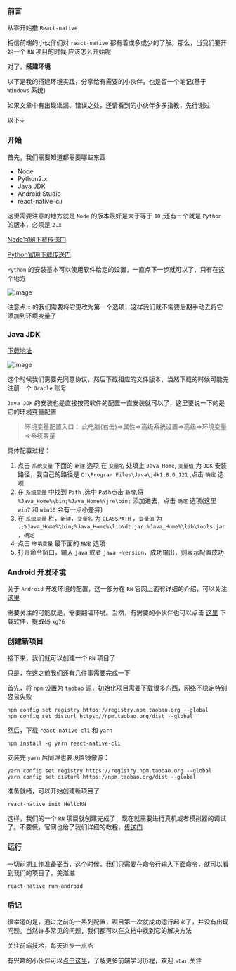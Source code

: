 ### 前言

从零开始撸 `React-native`

相信前端的小伙伴们对 `react-native` 都有着或多或少的了解。那么，当我们要开始一个 `RN` 项目的时候,应该怎么开始呢

对了，**搭建环境**

以下是我的搭建环境实践，分享给有需要的小伙伴，也是留一个笔记(基于 `Windows` 系统)

如果文章中有出现纰漏、错误之处，还请看到的小伙伴多多指教，先行谢过

以下↓

### 开始

首先，我们需要知道都需要哪些东西

- Node
- Python2.x
- Java JDK
- Android Studio
- react-native-cli

这里需要注意的地方就是 `Node` 的版本最好是大于等于 `10` ;还有一个就是 `Python` 的版本，必须是 `2.x`

[Node官网下载传送门](https://nodejs.org/en/) 

[Python官网下载传送门](https://www.python.org/downloads/windows/)

`Python` 的安装基本可以使用软件给定的设置，一直点下一步就可以了，只有在这个地方

![image](https://raw.githubusercontent.com/ltadpoles/web-document/master/React/images/Python.png)

注意点 `x` 的我们需要将它更改为第一个选项，这样我们就不需要后期手动去将它添加到环境变量了


### Java JDK 

[下载地址](https://www.oracle.com/technetwork/java/javase/downloads/jdk8-downloads-2133151.html)

![image](https://raw.githubusercontent.com/ltadpoles/web-document/master/React/images/Java-JDK.png)

这个时候我们需要先同意协议，然后下载相应的文件版本，当然下载的时候可能先注册一个 `Oracle` 账号

`Java JDK` 的安装也是直接按照软件的配置一直安装就可以了，这里要说一下的是它的环境变量配置

> 环境变量配置入口： 此电脑(右击)=>属性=>高级系统设置=>高级=>环境变量=>系统变量

具体配置过程：

1. 点击 `系统变量` 下面的 `新建` 选项,在 `变量名` 处填上 `Java_Home`, `变量值` 为 `JDK` 安装路径，我自己的路径是 `C:\Program Files\Java\jdk1.8.0_121` ,点击 `确定` 选项
2. 在 `系统变量` 中找到 `Path` ,选中 `Path`点击 `新增`,将 `%Java_Home%\bin;%Java_Home%\jre\bin;` 添加进去，点击 `确定` 选项(这里 `win7` 和 `win10` 会有一点小差异)
3. 在 `系统变量` 栏，`新建`，`变量名` 为 `CLASSPATH` ，`变量值` 为 `.;%Java_Home%\bin;%Java_Home%\lib\dt.jar;%Java_Home%\lib\tools.jar`，`确定`
4. 点击 `环境变量` 最下面的 `确定` 选项
5. 打开命令窗口，输入 `java` 或者 `java -version`，成功输出，则表示配置成功

### Android 开发环境

关于 `Android` 开发环境的配置，这一部分在 `RN` 官网上面有详细的介绍，可以关注 [这里](https://reactnative.cn/docs/getting-started/)

需要关注的可能就是，需要翻墙环境。当然，有需要的小伙伴也可以点击 [这里](https://pan.baidu.com/s/1MuSDC5iHOtyOGP8YV1DlDw) 下载软件，提取码 `xg76`

### 创建新项目

接下来，我们就可以创建一个 `RN` 项目了

只是，在这之前我们还有几件事需要完成一下

首先，将 `npm` 设置为 `taobao` 源，初始化项目需要下载很多东西，网络不稳定特别容易失败

```npm
npm config set registry https://registry.npm.taobao.org --global
npm config set disturl https://npm.taobao.org/dist --global
```
然后，下载 `react-native-cli` 和 `yarn`

```npm
npm install -g yarn react-native-cli
```

安装完 `yarn` 后同理也要设置镜像源：

```npm
yarn config set registry https://registry.npm.taobao.org --global
yarn config set disturl https://npm.taobao.org/dist --global
```

准备就绪，可以开始创建新项目了

```npm
react-native init HelloRN
```

这样，我们的一个 `RN` 项目就创建完成了，现在就需要进行真机或者模拟器的调试了。不要慌，官网也给了我们详细的教程，[传送门](https://reactnative.cn/docs/getting-started/)

### 运行

一切前期工作准备妥当，这个时候，我们只需要在命令行输入下面命令，就可以看到我们的项目了，美滋滋

```npm 
react-native run-android
```

### 后记

很幸运的是，通过之前的一系列配置，项目第一次就成功运行起来了，并没有出现问题。当然许多常见的问题，我们都可以在文档中找到它的解决方法

关注前端技术，每天进步一点点

有兴趣的小伙伴可以[点击这里](https://github.com/ltadpoles/web-document)，了解更多前端学习历程，欢迎 `star` 关注

